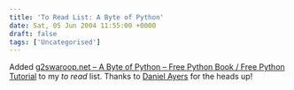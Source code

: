 ```yaml
---
title: 'To Read List: A Byte of Python'
date: Sat, 05 Jun 2004 11:55:00 +0000
draft: false
tags: ['Uncategorised']
---
```


Added [g2swaroop.net – A Byte of Python – Free Python Book / Free Python Tutorial](http://www.python.g2swaroop.net/) to my _to read_ list. Thanks to [Daniel Ayers](http://dannyayers.com/archives/2004/06/05/free-python-book/) for the heads up!